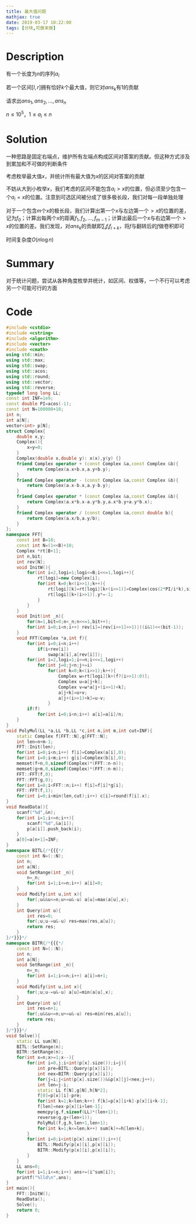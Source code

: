 ```yaml
---
title: 最大值问题
mathjax: true
date: 2019-03-17 10:22:00
tags: [分块,可做未做]
---
```


# Description

有一个长度为$n$的序列$a_i$

若一个区间$[l,r]$拥有恰好$k$个最大值，则它对$ans_k$有1的贡献

请求出$ans_1,ans_2,\dots,ans_n$

$n \le 10^5$，$1 \le a_i \le n$

<!-- more -->

# Solution

一种思路是固定右端点，维护所有左端点构成区间对答案的贡献。但这种方式涉及到累加和不可做的判断条件

考虑枚举最大值$x$，并统计所有最大值为$x$的区间对答案的贡献

不妨从大到小枚举$x$，我们考虑的区间不能包含$a_i>x$的位置，但必须至少包含一个$a_i=x$的位置。注意到可选区间被分成了很多极长段，我们对每一段单独处理

对于一个包含$m$个$x$的极长段，我们计算出第一个$x$与左边第一个$>x$的位置的差，记为$f_0$；计算出每两个$x$的距离$f_1,f_2,\dots,f_{m-1}$；计算出最后一个$x$与右边第一个$>x$的位置的差。我们发现，对$ans_k$的贡献即$\sum_{i} f_if_{i+k}$，将$f$与翻转后的$f$做卷积即可

时间复杂度$O(n \log n)$

# Summary

<!-- summary_start -->

对于统计问题，尝试从各种角度枚举并统计，如区间、权值等，一个不行可以考虑另一个可能可行的方面

<!-- summary_end -->

# Code

```c++
#include <cstdio>
#include <cstring>
#include <algorithm>
#include <vector>
#include <cmath>
using std::min;
using std::max;
using std::swap;
using std::acos;
using std::round;
using std::vector;
using std::reverse;
typedef long long LL;
const int INF=1e9;
const double PI=acos(-1);
const int N=100000+10;
int n;
int a[N];
vector<int> p[N];
struct Complex{
	double x,y;
	Complex(){
		x=y=0;
	}
	Complex(double x,double y): x(x),y(y) {}
	friend Complex operator + (const Complex &a,const Complex &b){
		return Complex(a.x+b.x,a.y+b.y);
	}
	friend Complex operator - (const Complex &a,const Complex &b){
		return Complex(a.x-b.x,a.y-b.y);
	}
	friend Complex operator * (const Complex &a,const Complex &b){
		return Complex(a.x*b.x-a.y*b.y,a.x*b.y+a.y*b.x);
	}
	friend Complex operator / (const Complex &a,const double b){
		return Complex(a.x/b,a.y/b);
	}
};
namespace FFT{
	const int B=18;
	const int N=(1<<B)+10;
	Complex *rt[B+1];
	int n,bit;
	int rev[N];
	void InitW(){
		for(int i=2,logi=1;logi<=B;i<<=1,logi++){
			rt[logi]=new Complex[i];
			for(int k=0;k<(i>>1);k++){
				rt[logi][k]=rt[logi][k+(i>>1)]=Complex(cos(2*PI/i*k),sin(2*PI/i*k));
				rt[logi][k+(i>>1)].y*=-1;
			}
		}
	}
	void Init(int _n){
		for(n=1,bit=0;n<_n;n<<=1,bit++);
		for(int i=0;i<n;i++) rev[i]=(rev[i>>1]>>1)|((i&1)<<(bit-1));
	}
	void FFT(Complex *a,int f){
		for(int i=0;i<n;i++)
			if(i<rev[i])
				swap(a[i],a[rev[i]]);
		for(int i=2,logi=1;i<=n;i<<=1,logi++)
			for(int j=0;j<n;j+=i)
				for(int k=0;k<(i>>1);k++){
					Complex w=rt[logi][k+(f?(i>>1):0)];
					Complex u=a[j+k];
					Complex v=w*a[j+(i>>1)+k];
					a[j+k]=u+v;
					a[j+(i>>1)+k]=u-v;
				}
		if(f)
			for(int i=0;i<n;i++) a[i]=a[i]/n;
	}
}
void PolyMul(LL *a,LL *b,LL *c,int n,int m,int cut=INF){
	static Complex f[FFT::N],g[FFT::N];
	int len=n+m-1;
	FFT::Init(len);
	for(int i=0;i<n;i++) f[i]=Complex(a[i],0);
	for(int i=0;i<m;i++) g[i]=Complex(b[i],0);
	memset(f+n,0,sizeof(Complex)*(FFT::n-n));
	memset(g+m,0,sizeof(Complex)*(FFT::n-m));
	FFT::FFT(f,0);
	FFT::FFT(g,0);
	for(int i=0;i<FFT::n;i++) f[i]=f[i]*g[i];
	FFT::FFT(f,1);
	for(int i=0;i<min(len,cut);i++) c[i]=round(f[i].x);
}
void ReadData(){
	scanf("%d",&n);
	for(int i=1;i<=n;i++){
		scanf("%d",&a[i]);
		p[a[i]].push_back(i);
	}
	a[0]=a[n+1]=INF;
}
namespace BITL{/*{{{*/
	const int N=(::N);
	int n;
	int a[N];
	void SetRange(int _n){
		n=_n;
		for(int i=1;i<=n;i++) a[i]=0;
	}
	void Modify(int u,int x){
		for(;u&&u<=n;u+=u&-u) a[u]=max(a[u],x);
	}
	int Query(int u){
		int res=0;
		for(;u;u-=u&-u) res=max(res,a[u]);
		return res;
	}
}/*}}}*/
namespace BITR{/*{{{*/
	const int N=(::N);
	int n;
	int a[N];
	void SetRange(int _n){
		n=_n;
		for(int i=1;i<=n;i++) a[i]=n+1;
	}
	void Modify(int u,int x){
		for(;u;u-=u&-u) a[u]=min(a[u],x);
	}
	int Query(int u){
		int res=n+1;
		for(;u&&u<=n;u+=u&-u) res=min(res,a[u]);
		return res;
	}
}/*}}}*/
void Solve(){
	static LL sum[N];
	BITL::SetRange(n);
	BITR::SetRange(n);
	for(int x=n;x>=1;x--){
		for(int i=0,j;i<int(p[x].size());i=j){
			int pre=BITL::Query(p[x][i]);
			int nex=BITR::Query(p[x][i]);
			for(j=i;j<int(p[x].size())&&p[x][j]<nex;j++);
			int len=j-i;
			static LL f[N],g[N],h[N*2];
			f[0]=p[x][i]-pre;
			for(int k=1;k<len;k++) f[k]=p[x][i+k]-p[x][i+k-1];
			f[len]=nex-p[x][i+len-1];
			memcpy(g,f,sizeof(LL)*(len+1));
			reverse(g,g+(len+1));
			PolyMul(f,g,h,len+1,len+1);
			for(int k=1;k<=len;k++) sum[k]+=h[len+k];
		}
		for(int i=0;i<int(p[x].size());i++){
			BITL::Modify(p[x][i],p[x][i]);
			BITR::Modify(p[x][i],p[x][i]);
		}
	}
	LL ans=0;
	for(int i=1;i<=n;i++) ans+=(i^sum[i]);
	printf("%lld\n",ans);
}
int main(){
	FFT::InitW();
	ReadData();
	Solve();
	return 0;
}
```

